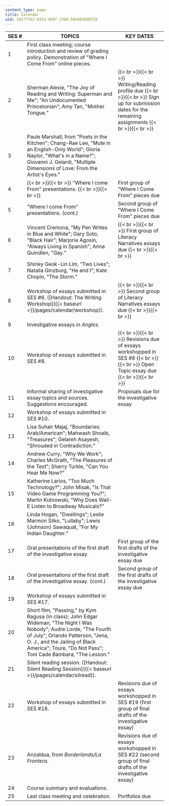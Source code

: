 ```yaml
---
content_type: page
title: Calendar
uid: 3d177762-643a-db9f-23b0-59e903890720
---
```


| SES # | TOPICS | KEY DATES |
| --- | --- | --- |
| 1 | First class meeting; course introduction and review of grading policy. Demonstration of "Where I Come From" online pieces. | &nbsp; |
| 2 | Sherman Alexie, "The Joy of Reading and Writing: Superman and Me"; "An Undocumented Princetonian"; Amy Tan, "Mother Tongue." |  {{< br >}}{{< br >}} Writing/Reading profile due {{< br >}}{{< br >}} Sign up for submission dates for the remaining assignments {{< br >}}{{< br >}}  |
| 3 | Paule Marshall, from "Poets in the Kitchen"; Chang-Rae Lee, "Mute in an English-Only World"; Gloria Naylor, "What's in a Name?"; Giovanni J. Gelardi, "Multiple Dimensions of Love: From the Artist's Eyes." | &nbsp; |
| 4 |  {{< br >}}{{< br >}} "Where I come From" presentations. {{< br >}}{{< br >}}  | First group of "Where I Come From" pieces due |
| 5 | "Where I come From" presentations. (cont.) | Second group of "Where I Come From" pieces due |
| 6 | Vincent Cremona, "My Pen Writes in Blue and White"; Gary Soto, "Black Hair"; Marjorie Agosin, "Always Living in Spanish"; Anna Quindlen, "Gay." |  {{< br >}}{{< br >}} First group of Literacy Narratives essays due {{< br >}}{{< br >}}  |
| 7 | Shirley Geok-Lin Lim, "Two Lives"; Natalia Ginzburg, "He and I"; Kate Chopin, "The Storm." | &nbsp; |
| 8 | Workshop of essays submitted in SES #6. ([Handout: The Writing Workshop]({{< baseurl >}}/pages/calendar/workshop)). |  {{< br >}}{{< br >}} Second group of Literacy Narratives essays due {{< br >}}{{< br >}}  |
| 9 | Investigative essays in _Angles_. | &nbsp; |
| 10 | Workshop of essays submitted in SES #8. |  {{< br >}}{{< br >}} Revisions due of essays workshopped in SES #8 {{< br >}}{{< br >}} Open Topic essay due {{< br >}}{{< br >}}  |
| 11 | Informal sharing of investigative essay topics and sources. Suggestions encouraged. | Proposals due for the investigative essay |
| 12 | Workshop of essays submitted in SES #10. | &nbsp; |
| 13 | Lisa Suhair Majaj, "Boundaries: Arab/American"; Mahwash Shoaib, "Treasures"; Gelareh Asayesh, "Shrouded in Contradiction." | &nbsp; |
| 14 | Andrew Curry, "Why We Work"; Charles McGrath, "The Pleasures of the Text"; Sherry Turkle, "Can You Hear Me Now?" | &nbsp; |
| 15 | Katherine Larios, "Too Much Technology?"; John Misak, "Is That Video Game Programming You?"; Martin Kutnowski, "Why Does Wall-E Listen to Broadway Musicals?" | &nbsp; |
| 16 | Linda Hogan, "Dwellings"; Leslie Marmon Silko, "Lullaby"; Lewis (Johnson) Sawaquat, "For My Indian Daughter." | &nbsp; |
| 17 | Oral presentations of the first draft of the investigative essay. | First group of the first drafts of the investigative essay due |
| 18 | Oral presentations of the first draft of the investigative essay. (cont.) | Second group of the first drafts of the investigative essay due  |
| 19 | Workshop of essays submitted in SES #17. | &nbsp; |
| 20 | Short film, "Passing," by Kym Ragusa (in class); John Edgar Wideman, "The Night I Was Nobody"; Audre Lorde, "The Fourth of July"; Orlando Patterson, "Jena, O. J., and the Jailing of Black America"; Toure, "Do Not Pass"; Toni Cade Bambara, "The Lesson." | &nbsp; |
| 21 | Silent reading session. ([Handout: Silent Reading Session]({{< baseurl >}}/pages/calendar/silread)). | &nbsp; |
| 22 | Workshop of essays submitted in SES #18. | Revisions due of essays workshopped in SES #19 (first group of final drafts of the investigative essay) |
| 23 | Anzaldua, from _Borderlands/La Frontera_. | Revisions due of essays workshopped in SES #22 (second group of final drafts of the investigative essay) |
| 24 | Course summary and evaluations. | &nbsp; |
| 25 | Last class meeting and celebration. | Portfolios due